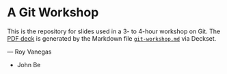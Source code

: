 ﻿# A Git Workshop

This is the repository for slides used in a 3- to 4-hour workshop on Git. The [PDF deck](git-workshop.pdf) is generated by the Markdown file [`git-workshop.md`](git-workshop.md) via Deckset.

— Roy Vanegas
- John Be

